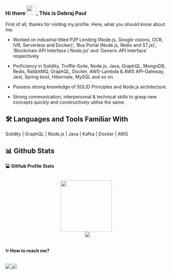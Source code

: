 ### Hi there <img src="https://raw.githubusercontent.com/iampavangandhi/iampavangandhi/master/gifs/Hi.gif" width="30px">, This is Debraj Paul 


First of all, thanks for visiting my profile. Here, what you should know about me:

- Worked on industrial titled P2P Lending (Node.js, Google visions, OCR, IVR, Serverless and Docker)’, ‘Bus Portal (Node.js, Redis and ST.js)’, ‘Blockchain API Interface ( Node.js)’ and ‘Generic API interface’ respectively

- Proficiency in Solidity, Truffle-Suite, Node.js, Java, GraphQL, MongoDB, Redis, RabbitMQ, GraphQL, Docker, AWS-Lambda & AWS API-Gateway, Jest, Spring boot, Hibernate, MySQL and so on.

- Possess strong knowledge of SOLID Principles and Node.js architecture.

- Strong communication, interpersonal & technical skills to grasp new concepts quickly and constructively utilise the same.

## 🛠 Languages and Tools Familiar With 
   Solidity | GraphQL | Node.js | Java | Kafka | Docker | AWS

## 📊 Github Stats
  <summary><b>💻 GitHub Profile Stats</b></summary>
  <br/>

<p align="center">
  <a href="https://github.com/debrajpaul">
    <img height="160em" src="https://github-readme-stats-eight-theta.vercel.app/api?username=debrajpaul&show_icons=true&theme=algolia&include_all_commits=true&count_private=true"/> 
  </a>
  <br/>
  &nbsp;
	  <img src="https://github-readme-stats.vercel.app/api/top-langs?username=debrajpaul&langs_count=10&show_icons=true&locale=en&layout=compact&theme=algolia"/>
</p>

<br/>

<summary><b>✨ How to reach me? </b></summary>
<br/>

  <p>
    <a href="https://www.linkedin.com/in/debraj-paul/">
      <img src="https://img.shields.io/badge/-debrajpaul-blue?style=flat-square&logo=Linkedin&logoColor=white&link=https://www.linkedin.com/in/debraj-paul/">
    <a/>
   <a href="mailto:pauldebraj7@gmail.com">
    <img src="https://img.shields.io/badge/-pauldebraj7@gmail.com-c14438?style=flat-square&logo=Gmail&logoColor=white&link=mailto:pauldebraj7@gmail.com">
   <a/>
  </p>

<!--
**debrajpaul/debrajpaul** is a ✨ _special_ ✨ repository because its `README.md` (this file) appears on your GitHub profile.

Here are some ideas to get you started:

- 🔭 I’m currently working on ...
- 🌱 I’m currently learning ...
- 👯 I’m looking to collaborate on ...
- 🤔 I’m looking for help with ...
- 💬 Ask me about ...
- 📫 How to reach me: ...
- 😄 Pronouns: ...
- ⚡ Fun fact: ...
-->
